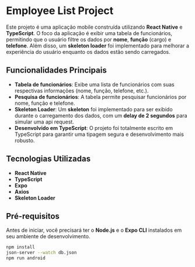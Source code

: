 # Employee List Project

Este projeto é uma aplicação mobile construída utilizando **React Native** e **TypeScript**. O foco da aplicação é exibir uma tabela de funcionários, permitindo que o usuário filtre os dados por **nome**, **função** (cargo) e **telefone**. Além disso, um **skeleton loader** foi implementado para melhorar a experiência do usuário enquanto os dados estão sendo carregados.

## Funcionalidades Principais

- **Tabela de funcionários**: Exibe uma lista de funcionários com suas respectivas informações (nome, função, telefone, etc.).
- **Pesquisa de funcionários**: A tabela permite pesquisar funcionários por nome, função e telefone.
- **Skeleton Loader**: Um **skeleton** foi implementado para ser exibido durante o carregamento dos dados, com um **delay de 2 segundos** para simular uma api request.
- **Desenvolvido em TypeScript**: O projeto foi totalmente escrito em TypeScript para garantir uma tipagem segura e desenvolvimento mais robusto.

## Tecnologias Utilizadas

- **React Native**
- **TypeScript**
- **Expo**
- **Axios**
- **Skeleton Loader**

## Pré-requisitos

Antes de iniciar, você precisará ter o **Node.js** e o **Expo CLI** instalados em seu ambiente de desenvolvimento. 


```bash
npm install 
json-server --watch db.json
npm run android

